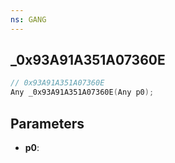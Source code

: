 ```yaml
---
ns: GANG
---
```

## _0x93A91A351A07360E

```c
// 0x93A91A351A07360E
Any _0x93A91A351A07360E(Any p0);
```

## Parameters
* **p0**:
